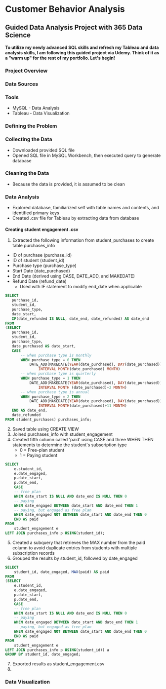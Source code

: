 # Customer Behavior Analysis
## Guided Data Analysis Project with 365 Data Science
#### To utilize my newly advanced SQL skills and refresh my Tableau and data analysis skills, I am following this guided project via Udemy. Think of it as a "warm up" for the rest of my portfolio. Let's begin!

### Project Overview

### Data Sources

### Tools
- MySQL - Data Analysis
- Tableau - Data Visualization

### Defining the Problem

### Collecting the Data
- Downloaded provided SQL file
- Opened SQL file in MySQL Workbench, then executed query to generate database
### Cleaning the Data
- Because the data is provided, it is assumed to be clean
### Data Analysis
- Explored database, familiarized self with table names and contents, and identified primary keys
- Created .csv file for Tableau by extracting data from database
#### Creating student engagement .csv
1. Extracted the following information from student_purchases to create table purchases_info
  - ID of purchase (purchase_id)
  - ID of student (student_id)
  - Purchase type (purchase_type)
  - Start Date (date_purchased)
  - End Date (derived using CASE, DATE_ADD, and MAKEDATE)
  - Refund Date (refund_date)
    - Used with IF statement to modify end_date when applicable
 ```sql
SELECT
	purchase_id,
    student_id,
    purchase_type,
    date_start,
    IF(date_refunded IS NULL, date_end, date_refunded) AS date_end
 FROM
(SELECT
	purchase_id,
    student_id,
    purchase_type,
    date_purchased AS date_start,
	CASE
		-- when purchase type is monthly
		WHEN purchase_type = 0 THEN
			DATE_ADD(MAKEDATE(YEAR(date_purchased), DAY(date_purchased)),
				INTERVAL MONTH(date_purchased) MONTH)
        -- when purchase type is quarterly       
		WHEN purchase_type = 1 THEN
			DATE_ADD(MAKEDATE(YEAR(date_purchased), DAY(date_purchased)),
				INTERVAL MONTH (date_purchased)+2 MONTH)
		-- when purchase type is annual
		WHEN purchase_type = 2 THEN
			DATE_ADD(MAKEDATE(YEAR(date_purchased), DAY(date_purchased)),
				INTERVAL MONTH(date_purchased)+11 MONTH)
    END AS date_end,
	date_refunded
FROM student_purchases) purchases_info;
```
2. Saved table using CREATE VIEW
3. Joined purchases_info with student_engagement
4. Created fifth column called 'paid' using CASE and three WHEN THEN statements to determine the student's subscription type
   - 0 = Free-plan student
   - 1 = Paying student 
```sql
SELECT
	e.student_id,
	e.date_engaged,
	p.date_start,
	p.date_end,
    CASE
    -- free plan
    WHEN date_start IS NULL AND date_end IS NULL THEN 0
    -- paying
    WHEN date_engaged BETWEEN date_start AND date_end THEN 1
    -- paying, but engaged as free plan
    WHEN date_engaged NOT BETWEEN date_start AND date_end THEN 0
    END AS paid
FROM
	student_engagement e
LEFT JOIN purchases_info p USING(student_id);
```
5. Created a subquery that retrieves the MAX number from the paid column to avoid duplicate entries from students with multiple subscription records
6. Grouped the results by student_id, followed by date_engaged
```sql
SELECT
	student_id, date_engaged, MAX(paid) AS paid
FROM
(SELECT
	e.student_id,
	e.date_engaged,
	p.date_start,
	p.date_end,
    CASE
    -- free plan
    WHEN date_start IS NULL AND date_end IS NULL THEN 0
    -- paying
    WHEN date_engaged BETWEEN date_start AND date_end THEN 1
    -- paying, but engaged as free plan
    WHEN date_engaged NOT BETWEEN date_start AND date_end THEN 0
    END AS paid
FROM
	student_engagement e
LEFT JOIN purchases_info p USING(student_id)) a
GROUP BY student_id, date_engaged;
```
7. Exported results as student_engagement.csv
8. 
### Data Visualization
